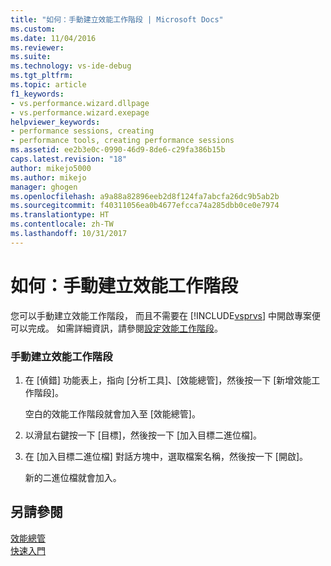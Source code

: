 ```yaml
---
title: "如何：手動建立效能工作階段 | Microsoft Docs"
ms.custom: 
ms.date: 11/04/2016
ms.reviewer: 
ms.suite: 
ms.technology: vs-ide-debug
ms.tgt_pltfrm: 
ms.topic: article
f1_keywords:
- vs.performance.wizard.dllpage
- vs.performance.wizard.exepage
helpviewer_keywords:
- performance sessions, creating
- performance tools, creating performance sessions
ms.assetid: ee2b3e0c-0990-46d9-8de6-c29fa386b15b
caps.latest.revision: "18"
author: mikejo5000
ms.author: mikejo
manager: ghogen
ms.openlocfilehash: a9a88a82896eeb2d8f124fa7abcfa26dc9b5ab2b
ms.sourcegitcommit: f40311056ea0b4677efcca74a285dbb0ce0e7974
ms.translationtype: HT
ms.contentlocale: zh-TW
ms.lasthandoff: 10/31/2017
---
```

# <a name="how-to-manually-create-performance-sessions"></a>如何：手動建立效能工作階段
您可以手動建立效能工作階段， 而且不需要在 [!INCLUDE[vsprvs](../code-quality/includes/vsprvs_md.md)] 中開啟專案便可以完成。 如需詳細資訊，請參閱[設定效能工作階段](../profiling/configuring-performance-sessions.md)。  
  
### <a name="to-manually-create-a-performance-session"></a>手動建立效能工作階段  
  
1.  在 [偵錯] 功能表上，指向 [分析工具]、[效能總管]，然後按一下 [新增效能工作階段]。  
  
     空白的效能工作階段就會加入至 [效能總管]。  
  
2.  以滑鼠右鍵按一下 [目標]，然後按一下 [加入目標二進位檔]。  
  
3.  在 [加入目標二進位檔] 對話方塊中，選取檔案名稱，然後按一下 [開啟]。  
  
     新的二進位檔就會加入。  
  
## <a name="see-also"></a>另請參閱  
 [效能總管](../profiling/performance-explorer.md)   
 [快速入門](../profiling/getting-started-with-performance-tools.md)
